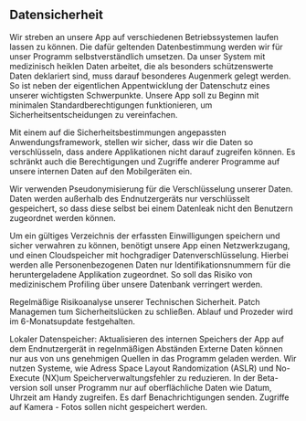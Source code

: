 ## Datensicherheit

Wir streben an unsere App auf verschiedenen Betriebssystemen laufen lassen zu können. Die dafür geltenden Datenbestimmung werden wir für unser Programm selbstverständlich umsetzen. Da unser System mit medizinisch heiklen Daten arbeitet, die als besonders schützenswerte Daten deklariert sind, 
muss darauf besonderes Augenmerk gelegt werden. So ist neben der eigentlichen Appentwicklung
der Datenschutz eines unserer wichtigsten Schwerpunkte.
Unsere App soll zu Beginn mit minimalen Standardberechtigungen funktionieren, um Sicherheitsentscheidungen zu vereinfachen.

Mit einem auf die Sicherheitsbestimmungen angepassten Anwendungsframework, stellen wir sicher, dass wir die Daten so verschlüsseln, dass andere Applikationen nicht darauf zugreifen können. Es schränkt auch die Berechtigungen und Zugriffe anderer Programme auf unsere internen Daten auf den Mobilgeräten ein.

Wir verwenden Pseudonymisierung für die Verschlüsselung unserer Daten. Daten werden außerhalb des Endnutzergeräts nur verschlüsselt gespeichert, so dass diese selbst bei einem Datenleak nicht den Benutzern zugeordnet werden können. 

Um ein gültiges Verzeichnis der erfassten Einwilligungen speichern und sicher verwahren zu können, benötigt unsere App einen Netzwerkzugang, und einen Cloudspeicher mit hochgradiger Datenverschlüsselung. Hierbei werden alle Personenbezogenen Daten nur Identifikationsnummern für die heruntergeladene Applikation zugeordnet. So soll das Risiko von medizinischem Profiling über unsere Datenbank verringert werden.

Regelmäßige Risikoanalyse unserer Technischen Sicherheit. 
Patch Managemen tum Sicherheitslücken zu schließen. Ablauf und Prozeder wird im 6-Monatsupdate festgehalten.



Lokaler Datenspeicher:
Aktualisieren des internen Speichers der App auf dem Endnutzergerät in regelnmäßigen Abständen
Externe Daten können nur aus von uns genehmigen Quellen in das Programm geladen werden.
Wir nutzen Systeme, wie Adress Space Layout Randomization (ASLR) und No-Execute (NX)um Speicherverwaltungsfehler zu reduzieren.
In der Beta-version soll unser Programm nur auf oberflächliche Daten wie Datum, Uhrzeit am Handy zugreifen. 
Es darf Benachrichtigungen senden. Zugriffe auf Kamera - Fotos sollen nicht gespeichert werden.


